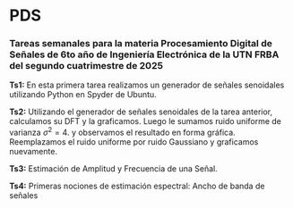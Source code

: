 # PDS

### Tareas semanales para la materia Procesamiento Digital de Señales de 6to año de Ingeniería Electrónica de la UTN FRBA del segundo cuatrimestre de 2025

**Ts1:** En esta primera tarea realizamos un generador de señales senoidales utilizando Python en Spyder de Ubuntu.

**Ts2:** Utilizando el generador de señales senoidales de la tarea anterior, calculamos su DFT y la graficamos.
Luego le sumamos ruido uniforme de varianza $\sigma^2 = 4$. y observamos el resultado en forma gráfica.
Reemplazamos el ruido uniforme por ruido Gaussiano y graficamos nuevamente.

**Ts3:** Estimación de Amplitud y Frecuencia de una Señal.

**Ts4:** Primeras nociones de estimación espectral: Ancho de banda de señales
